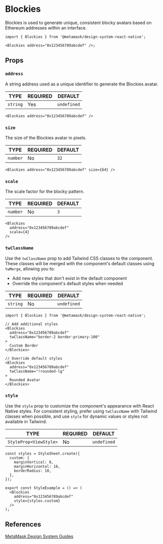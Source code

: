 # Blockies

Blockies is used to generate unique, consistent blocky avatars based on Ethereum addresses within an interface.

```tsx
import { Blockies } from '@metamask/design-system-react-native';

<Blockies address="0x123456789abcdef" />;
```

## Props

### `address`

A string address used as a unique identifier to generate the Blockies avatar.

| TYPE | REQUIRED | DEFAULT |
|------|----------|---------|
| `string` | Yes | `undefined` |

```tsx
<Blockies address="0x123456789abcdef" />
```

### `size`

The size of the Blockies avatar in pixels.

| TYPE | REQUIRED | DEFAULT |
|------|----------|---------|
| `number` | No | `32` |

```tsx
<Blockies address="0x123456789abcdef" size={64} />
```

### `scale`

The scale factor for the blocky pattern.

| TYPE | REQUIRED | DEFAULT |
|------|----------|---------|
| `number` | No | `3` |

```tsx
<Blockies 
  address="0x123456789abcdef" 
  scale={4}
/>
```

### `twClassName`

Use the `twClassName` prop to add Tailwind CSS classes to the component. These classes will be merged with the component's default classes using `twMerge`, allowing you to:

- Add new styles that don't exist in the default component
- Override the component's default styles when needed

| TYPE | REQUIRED | DEFAULT |
|------|----------|---------|
| `string` | No | `undefined` |

```tsx
import { Blockies } from '@metamask/design-system-react-native';

// Add additional styles
<Blockies 
  address="0x123456789abcdef"
  twClassName="border-2 border-primary-100"
>
  Custom Border
</Blockies>

// Override default styles
<Blockies 
  address="0x123456789abcdef"
  twClassName="!rounded-lg"
>
  Rounded Avatar
</Blockies>
```

### `style`

Use the `style` prop to customize the component's appearance with React Native styles. For consistent styling, prefer using `twClassName` with Tailwind classes when possible, and use `style` for dynamic values or styles not available in Tailwind.

| TYPE | REQUIRED | DEFAULT |
|------|----------|---------|
| `StyleProp<ViewStyle>` | No | `undefined` |

```tsx
const styles = StyleSheet.create({
  custom: {
    marginVertical: 8,
    marginHorizontal: 16,
    borderRadius: 10,
  },
});

export const StyleExample = () => (
  <Blockies 
    address="0x123456789abcdef" 
    style={styles.custom}
  />
);
```

## References

[MetaMask Design System Guides](https://www.notion.so/MetaMask-Design-System-Guides-Design-f86ecc914d6b4eb6873a122b83c12940)
